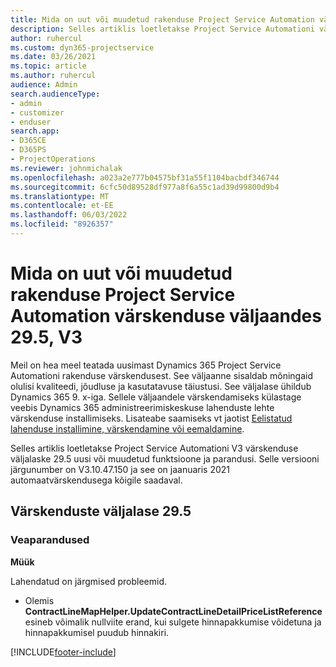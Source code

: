 ```yaml
---
title: Mida on uut või muudetud rakenduse Project Service Automation värskenduse väljaandes 29.5, Hotfix, V3
description: Selles artiklis loetletakse Project Service Automationi värskenduse väljalaske 29.5 kiirparanduse V3 funktsioonid ja parandused.
author: ruhercul
ms.custom: dyn365-projectservice
ms.date: 03/26/2021
ms.topic: article
ms.author: ruhercul
audience: Admin
search.audienceType:
- admin
- customizer
- enduser
search.app:
- D365CE
- D365PS
- ProjectOperations
ms.reviewer: johnmichalak
ms.openlocfilehash: a023a2e777b04575bf31a55f1104bacbdf346744
ms.sourcegitcommit: 6cfc50d89528df977a8f6a55c1ad39d99800d9b4
ms.translationtype: MT
ms.contentlocale: et-EE
ms.lasthandoff: 06/03/2022
ms.locfileid: "8926357"
---
```

# <a name="whats-new-or-changed-in-project-service-automation-update-release-295-v3"></a>Mida on uut või muudetud rakenduse Project Service Automation värskenduse väljaandes 29.5, V3

Meil on hea meel teatada uusimast Dynamics 365 Project Service Automationi rakenduse värskendusest. See väljaanne sisaldab mõningaid olulisi kvaliteedi, jõudluse ja kasutatavuse täiustusi. See väljalase ühildub Dynamics 365 9. x-iga. Sellele väljaandele värskendamiseks külastage veebis Dynamics 365 administreerimiskeskuse lahenduste lehte värskenduse installimiseks. Lisateabe saamiseks vt jaotist [Eelistatud lahenduse installimine, värskendamine või eemaldamine](/power-platform/admin/install-remove-preferred-solution).

Selles artiklis loetletakse Project Service Automationi V3 värskenduse väljalaske 29.5 uusi või muudetud funktsioone ja parandusi. Selle versiooni järgunumber on V3.10.47.150 ja see on jaanuaris 2021 automaatvärskendusega kõigile saadaval.

## <a name="update-release-295"></a>Värskenduste väljalase 29.5

### <a name="bug-fixes"></a>Veaparandused


**Müük**

Lahendatud on järgmised probleemid.

- Olemis **ContractLineMapHelper.UpdateContractLineDetailPriceListReference** esineb võimalik nullviite erand, kui sulgete hinnapakkumise võidetuna ja hinnapakkumisel puudub hinnakiri.


[!INCLUDE[footer-include](../includes/footer-banner.md)]
